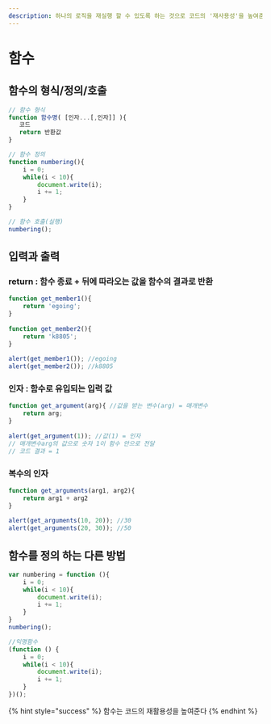 ```yaml
---
description: 하나의 로직을 재실행 할 수 있도록 하는 것으로 코드의 '재사용성'을 높여준다.
---
```


# 함수

## 함수의 형식/정의/호출

```javascript
// 함수 형식
function 함수명( [인자...[,인자]] ){
   코드
   return 반환값
}

// 함수 정의
function numbering(){
    i = 0;
    while(i < 10){
        document.write(i);
        i += 1;
    }   
}

// 함수 호출(실행)
numbering();
```

## 입력과 출력

### return : 함수 종료 + 뒤에 따라오는 값을 함수의 결과로 반환

```javascript
function get_member1(){
    return 'egoing';
}
 
function get_member2(){
    return 'k8805';
}
 
alert(get_member1()); //egoing
alert(get_member2()); //k8805
```

### 인자 : 함수로 유입되는 입력 값

```javascript
function get_argument(arg){ //값을 받는 변수(arg) = 매개변수
    return arg;
}
 
alert(get_argument(1)); //값(1) = 인자
// 매개변수arg의 값으로 숫자 1이 함수 안으로 전달
// 코드 결과 = 1
```

### 복수의 인자

```javascript
function get_arguments(arg1, arg2){
    return arg1 + arg2
}
 
alert(get_arguments(10, 20)); //30
alert(get_arguments(20, 30)); //50
```

## 함수를 정의 하는 다른 방법

```javascript
var numbering = function (){
    i = 0;
    while(i < 10){
        document.write(i);
        i += 1;
    }   
}
numbering();

//익명함수
(function () {
    i = 0;
    while(i < 10){
        document.write(i);
        i += 1;
    } 
})();
```

{% hint style="success" %}
함수는 코드의 재활용성을 높여준다
{% endhint %}

